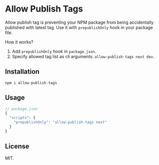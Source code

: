 # Allow Publish Tags

Allow publish tag is preventing your NPM package from being accidentally
published with latest tag. Use it with `prepublishOnly` hook in your package
file.

How it works?

1. Add `prepublishOnly` hook in `package.json`.
2. Specify allowed tag list as cli arguments: `allow-publish-tags next dev`.

## Installation

```
npm i allow-publish-tags
```

## Usage

```javascript
// package.json
{
  "scripts": {
    "prepublishOnly": "allow-publish-tags next"
  }
}
```

## License

MIT.
